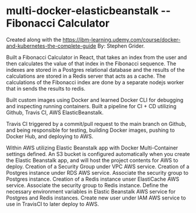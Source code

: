 # multi-docker-elasticbeanstalk -- Fibonacci Calculator

Created along with the https://ibm-learning.udemy.com/course/docker-and-kubernetes-the-complete-guide By: Stephen Grider. 

Built a Fibonacci Calculator in React, that takes an index from the user and then calculates the value of that index in the Fibonacci sequence.
The indexes are stored in a Postgres relational database and the results of the calculations are stored in a Redis server that acts as a cache.
The calculations of the Fibonacci index are done by a separate nodejs worker that in sends the results to redis.

Built custom images using Docker and learned Docker CLI for debugging and inspecting running containers.
Built a pipeline for CI + CD utilizing Github, Travis CI, AWS ElasticBeanstalk.

Travis CI triggered by a commit/pull request to the main branch on Github, and being responsible for testing, building Docker images, pushing to Docker Hub, and deploying to AWS.  

Within AWS utilizing Elastic Beanstalk app with Docker Multi-Container settings defined.
An S3 bucket is configured automatically when you create the Elastic Beanstalk app, and will host the project contents for AWS to deploy.
Creation of a Security Group under VPC AWS service.
Creation of a Postgres instance under RDS AWS service.
Associate the security group to Postgres instance.
Creation of a Redis instance unser ElastiCache AWS service.
Associate the security group to Redis instance.
Define the necessary environment variables in Elastic Beanstalk AWS service for Postgres and Redis instances.
Create new user under IAM AWS service to use in TravisCI to later deploy to AWS.

